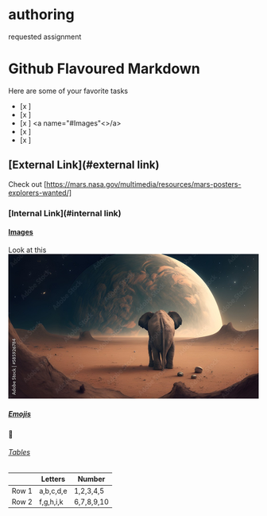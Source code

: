 # authoring
requested assignment

# Github Flavoured Markdown

Here are some of your favorite tasks

- [x ] <a name="#External Link"></a>
- [x ] <a name="#Internal Link"></a>
- [x ] <a name="#Images"<>/a>
- [x ] <a name="#Emojis"></a>
- [x ] <a name="#Tables"></a>



## [External Link](#external link)

Check out [https://mars.nasa.gov/multimedia/resources/mars-posters-explorers-wanted/]

### [Internal Link](#internal link)

#### [Images](#images)

Look at this ![mars elephants are real](elephant_mars.jpg)

##### [Emojis](#emojis) 

🥵

###### [Tables](#tables) 

|        |Letters    |Number      |
|--------|-----------|------------|
|Row 1   |a,b,c,d,e  |1,2,3,4,5   |
|Row 2   |f,g,h,i,k  |6,7,8,9,10  |
